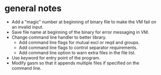 # general notes

- Add a "magic" number at beginning of binary file to make the VM fail on an invalid input.
- Save file name at beginning of the binary for error messaging in VM.
- Change command line handler to better library.
  - Add command line flags for mutual excl or reqd and groups.
  - Add command line flags to control separator requirements.
  - Add command line option to warn extra files in the file list.
- Use keyword for entry point of the program.
- Modify gasm so that it appends multiple files if specified on the command line.
